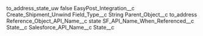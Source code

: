 <?xml version="1.0" encoding="UTF-8"?>
<CustomMetadata xmlns="http://soap.sforce.com/2006/04/metadata" xmlns:xsi="http://www.w3.org/2001/XMLSchema-instance" xmlns:xsd="http://www.w3.org/2001/XMLSchema">
    <label>to_address_state_uw</label>
    <protected>false</protected>
    <values>
        <field>EasyPost_Integration__c</field>
        <value xsi:type="xsd:string">Create_Shipment_Unwind</value>
    </values>
    <values>
        <field>Field_Type__c</field>
        <value xsi:type="xsd:string">String</value>
    </values>
    <values>
        <field>Parent_Object__c</field>
        <value xsi:type="xsd:string">to_address</value>
    </values>
    <values>
        <field>Reference_Object_API_Name__c</field>
        <value xsi:type="xsd:string">state</value>
    </values>
    <values>
        <field>SF_API_Name_When_Referenced__c</field>
        <value xsi:type="xsd:string">State__c</value>
    </values>
    <values>
        <field>Salesforce_API_Name__c</field>
        <value xsi:type="xsd:string">State__c</value>
    </values>
</CustomMetadata>
